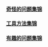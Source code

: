 
#### [奇怪的问题集锦](./方法、工具集锦/奇怪的问题集锦/_dirs.md)
#### [工具方法集锦](./方法、工具集锦/工具方法集锦/_dirs.md)
#### [有趣的问题集锦](./方法、工具集锦/有趣的问题集锦.md)